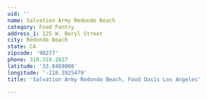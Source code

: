 ```yaml
---
uid: ''
name: Salvation Army Redondo Beach
category: Food Pantry
address_1: 125 W. Beryl Street
city: Redondo Beach
state: CA
zipcode: '90277'
phone: 310.318.2827
latitude: '33.8469008'
longitude: '-118.3925479'
title: 'Salvation Army Redondo Beach, Food Oasis Los Angeles'

---
```

